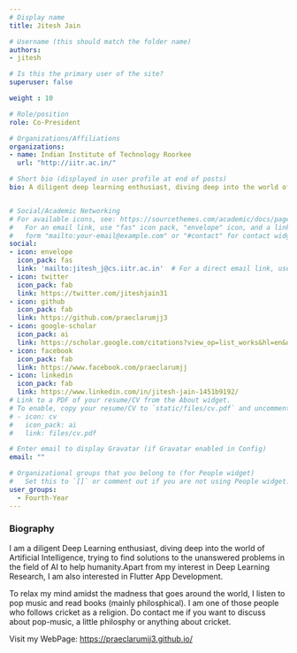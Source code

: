 ```yaml
---
# Display name
title: Jitesh Jain

# Username (this should match the folder name)
authors:
- jitesh

# Is this the primary user of the site?
superuser: false

weight : 10

# Role/position
role: Co-President

# Organizations/Affiliations
organizations:
- name: Indian Institute of Technology Roorkee
  url: "http://iitr.ac.in/"

# Short bio (displayed in user profile at end of posts)
bio: A diligent deep learning enthusiast, diving deep into the world of Artificial Intelligence, trying to find solutions to the unanswered problems in the field of AI to help humanity.


# Social/Academic Networking
# For available icons, see: https://sourcethemes.com/academic/docs/page-builder/#icons
#   For an email link, use "fas" icon pack, "envelope" icon, and a link in the
#   form "mailto:your-email@example.com" or "#contact" for contact widget.
social:
- icon: envelope
  icon_pack: fas
  link: 'mailto:jitesh_j@cs.iitr.ac.in'  # For a direct email link, use "mailto:test@example.org".
- icon: twitter
  icon_pack: fab
  link: https://twitter.com/jiteshjain31
- icon: github
  icon_pack: fab
  link: https://github.com/praeclarumjj3
- icon: google-scholar
  icon_pack: ai
  link: https://scholar.google.com/citations?view_op=list_works&hl=en&user=nygnfNwAAAAJ
- icon: facebook
  icon_pack: fab
  link: https://www.facebook.com/praeclarumjj
- icon: linkedin
  icon_pack: fab
  link: https://www.linkedin.com/in/jitesh-jain-1451b9192/
# Link to a PDF of your resume/CV from the About widget.
# To enable, copy your resume/CV to `static/files/cv.pdf` and uncomment the lines below.
# - icon: cv
#   icon_pack: ai
#   link: files/cv.pdf

# Enter email to display Gravatar (if Gravatar enabled in Config)
email: ""

# Organizational groups that you belong to (for People widget)
#   Set this to `[]` or comment out if you are not using People widget.
user_groups:
  - Fourth-Year
---
```


### Biography

I am a diligent Deep Learning enthusiast, diving deep into the world of Artificial Intelligence, trying to find solutions to the unanswered problems in the field of AI to help humanity.Apart from my interest in Deep Learning Research, I am also interested in Flutter App Development.   

To relax my mind amidst the madness that goes around the world, I listen to pop music and read books (mainly philosphical). I am one of those people who follows cricket as a religion. Do contact me if you want to discuss about pop-music, a little philosphy or anything about cricket.

Visit my WebPage: https://praeclarumjj3.github.io/

